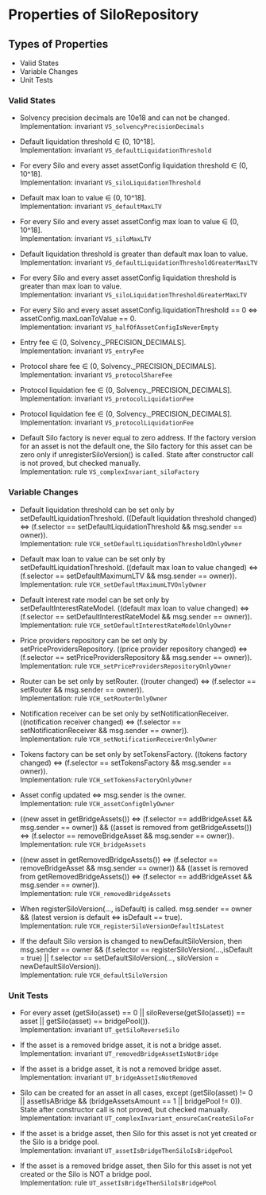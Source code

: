 # Properties of SiloRepository

## Types of Properties

- Valid States
- Variable Changes
- Unit Tests

### Valid States

- Solvency precision decimals are 10e18 and can not be changed.\
  Implementation: invariant `VS_solvencyPrecisionDecimals`

- Default liquidation threshold ∈ (0, 10^18].\
  Implementation: invariant `VS_defaultLiquidationThreshold`

- For every Silo and every asset assetConfig liquidation threshold ∈ (0, 10^18].\
  Implementation: invariant `VS_siloLiquidationThreshold`

- Default max loan to value ∈ (0, 10^18].\
  Implementation: invariant `VS_defaultMaxLTV`

- For every Silo and every asset assetConfig max loan to value ∈ (0, 10^18].\
  Implementation: invariant `VS_siloMaxLTV`

- Default liquidation threshold is greater than default max loan to value.\
  Implementation: invariant `VS_defaultLiquidationThresholdGreaterMaxLTV`

- For every Silo and every asset assetConfig liquidation threshold is greater than max loan to value.\
  Implementation: invariant `VS_siloLiquidationThresholdGreaterMaxLTV`

- For every Silo and every asset assetConfig.liquidationThreshold == 0 <=> assetConfig.maxLoanToValue == 0.\
  Implementation: invariant `VS_halfOfAssetConfigIsNeverEmpty`

- Entry fee ∈ (0, Solvency._PRECISION_DECIMALS].\
  Implementation: invariant `VS_entryFee`

- Protocol share fee ∈ (0, Solvency._PRECISION_DECIMALS].\
  Implementation: invariant `VS_protocolShareFee`

- Protocol liquidation fee ∈ (0, Solvency._PRECISION_DECIMALS].\
  Implementation: invariant `VS_protocolLiquidationFee`

- Protocol liquidation fee ∈ (0, Solvency._PRECISION_DECIMALS].\
  Implementation: invariant `VS_protocolLiquidationFee`

- Default Silo factory is never equal to zero address. If the factory version for an asset is not the default one, the Silo factory for this asset can be zero only if unregisterSiloVersion() is called. State after constructor call is not proved, but checked manually.\
  Implementation: rule `VS_complexInvariant_siloFactory`

### Variable Changes

- Default liquidation threshold can be set only by setDefaultLiquidationThreshold. ((Default liquidation threshold changed) <=> (f.selector == setDefaultLiquidationThreshold && msg.sender == owner)).\
  Implementation: rule `VCH_setDefaultLiquidationThresholdOnlyOwner`

- Default max loan to value can be set only by setDefaultLiquidationThreshold. ((default max loan to value changed) <=> (f.selector == setDefaultMaximumLTV && msg.sender == owner)).\
  Implementation: rule `VCH_setDefaultMaximumLTVOnlyOwner`

- Default interest rate model can be set only by setDefaultInterestRateModel. ((default max loan to value changed) <=> (f.selector == setDefaultInterestRateModel && msg.sender == owner)).\
  Implementation: rule `VCH_setDefaultInterestRateModelOnlyOwner`

- Price providers repository can be set only by setPriceProvidersRepository. ((price provider repository changed) <=> (f.selector == setPriceProvidersRepository && msg.sender == owner)).\
  Implementation: rule `VCH_setPriceProvidersRepositoryOnlyOwner`

- Router can be set only by setRouter. ((router changed) <=> (f.selector == setRouter && msg.sender == owner)).\
  Implementation: rule `VCH_setRouterOnlyOwner`

- Notification receiver can be set only by setNotificationReceiver. ((notification receiver changed) <=> (f.selector == setNotificationReceiver && msg.sender == owner)).\
  Implementation: rule `VCH_setNotificationReceiverOnlyOwner`

- Tokens factory can be set only by setTokensFactory. ((tokens factory changed) <=> (f.selector == setTokensFactory && msg.sender == owner)).\
  Implementation: rule `VCH_setTokensFactoryOnlyOwner`

- Asset config updated <=> msg.sender is the owner.\
  Implementation: rule `VCH_assetConfigOnlyOwner`

- ((new asset in getBridgeAssets()) <=> (f.selector == addBridgeAsset && msg.sender == owner)) && ((asset is removed from getBridgeAssets()) <=> (f.selector == removeBridgeAsset && msg.sender == owner)).\
  Implementation: rule `VCH_bridgeAssets`

- ((new asset in getRemovedBridgeAssets()) <=> (f.selector == removeBridgeAsset && msg.sender == owner)) && ((asset is removed from getRemovedBridgeAssets()) <=> (f.selector == addBridgeAsset && msg.sender == owner)).\
  Implementation: rule `VCH_removedBridgeAssets`

- When registerSiloVersion(..., isDefault) is called. msg.sender == owner && (latest version is default <=> isDefault == true).\
  Implementation: rule `VCH_registerSiloVersionDefaultIsLatest`

- If the default Silo version is changed to newDefaultSiloVersion, then msg.sender == owner && (f.selector == registerSiloVersion(...,isDefault = true) || f.selector == setDefaultSiloVersion(..., siloVersion = newDefaultSiloVersion)).\
  Implementation: rule `VCH_defaultSiloVersion`

### Unit Tests

- For every asset (getSilo(asset) == 0 || siloReverse(getSilo(asset)) == asset || getSilo(asset) == bridgePool()).\
  Implementation: invariant `UT_getSiloReverseSilo`

- If the asset is a removed bridge asset, it is not a bridge asset.\
  Implementation: invariant `UT_removedBridgeAssetIsNotBridge`

- If the asset is a bridge asset, it is not a removed bridge asset.\
  Implementation: invariant `UT_bridgeAssetIsNotRemoved`

- Silo can be created for an asset in all cases, except (getSilo(asset) != 0 || assetIsABridge && (bridgeAssetsAmount == 1 || bridgePool != 0)). State after constructor call is not proved, but checked manually.\
  Implementation: invariant `UT_complexInvariant_ensureCanCreateSiloFor`

- If the asset is a bridge asset, then Silo for this asset is not yet created or the Silo is a bridge pool.\
  Implementation: invariant `UT_assetIsBridgeThenSiloIsBridgePool`

- If the asset is a removed bridge asset, then Silo for this asset is not yet created or the Silo is NOT a bridge pool.\
  Implementation: rule `UT_assetIsBridgeThenSiloIsBridgePool`
